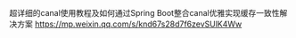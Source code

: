 


超详细的canal使用教程及如何通过Spring Boot整合canal优雅实现缓存一致性解决方案
https://mp.weixin.qq.com/s/knd67s28d7f6zevSUlK4Ww